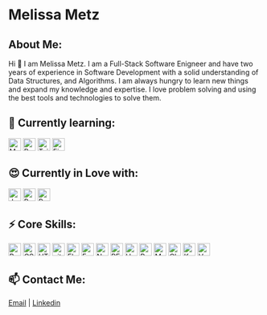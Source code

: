 # Melissa Metz

## About Me:
Hi 👋 I am Melissa Metz. I am a Full-Stack Software Enigneer and have two years of experience in Software Development with a solid understanding of Data Structures, and Algorithms. I am always hungry to learn new things and expand my knowledge and expertise. I love problem solving and using the best tools and technologies to solve them. 

## 🌱 Currently learning:
<img src="https://img.shields.io/badge/MySQL-282C34?logo=MySQL&logoColor=f29111" alt="MySQL Logo" height="25"/>
<img src="https://img.shields.io/badge/Python-282C34?logo=python" alt="Python Logo" height="25"/>
<img src="https://img.shields.io/badge/Tailwind-282C34?logo=tailwindcss&logoColor=F7DFIE" alt="Tailwind CSS Logo" height="25"/>
<img src="https://img.shields.io/badge/figma-282C34?logo=figma" alt="Figma Logo" height="25"/>

## 😍 Currently in Love with:
<img src="https://img.shields.io/badge/JavaScript-282C34?logo=javascript&logoColor=F7DFIE" alt="JavaScript Logo" height="25"/>
<img src="https://img.shields.io/badge/React-282C34?logo=react&logoColor=61DAFB" alt="React Logo" height="25"/>
<img src="https://img.shields.io/badge/PostgreSQL-282C34?logo=postgresql&logoColor=0064a5" alt="PostgreSQL Logo" height="25"/>

## ⚡ Core Skills:
<img src="https://img.shields.io/badge/Bootstrap-282C34?logo=bootstrap" alt="Bootstrap" height="25"/>
<img src="https://img.shields.io/badge/CSS-282C34?logo=C&logoColor=264de4" alt="CSS Logo" height="25"/>
<img src="https://img.shields.io/badge/HTML-282C34?logo=H&logoColor=e34c26" alt="HTML Logo" height="25"/>
<img src="https://img.shields.io/badge/git-282C34?logo=git&logoColor=e34c26" alt="git Logo" height="25"/>
<img src="https://img.shields.io/badge/Flexbox-282C34?logo=flexbox" alt="FlexBox Logo" height="25"/>
<img src="https://img.shields.io/badge/Express-282C34?logo=express" alt="Express Logo" height="25"/>
<img src="https://img.shields.io/badge/Node.js-282C34?logo=node.js" alt="Node.js Logo" height="25"/>
<img src="https://img.shields.io/badge/RESTful-APIs-282C34?logo=restfulapis&logoColor=000000" alt="RESTFUL APIs Logo" height="25"/>
<img src="https://img.shields.io/badge/Heroku-282C34?logo=Heroku&logoColor=6762a6" alt="Heroku Logo" height="25"/>
<img src="https://img.shields.io/badge/Render-282C34?logo=Render" alt="Render Logo" height="25"/>
<img src="https://img.shields.io/badge/Mocha-282C34?logo=Mocha&logoColor=964B00" alt="Mocha Logo" height="25"/>
<img src="https://img.shields.io/badge/Chai-282C34?logo=Chai&logoColor=FF0000" alt="Chai Logo" height="25"/>
<img src="https://img.shields.io/badge/Knex.js-282C34?logo=knex.js" alt="Knex Logo" height="25"/>
<img src="https://img.shields.io/badge/Vercel-282C34?logo=vercel" alt="Vercel Logo" height="25"/>

## 📫 Contact Me:
[Email](melissaemetz@gmail.com) | [Linkedin](https://www.linkedin.com/in/metzmelissa/)
